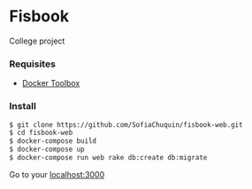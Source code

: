 # Fisbook
College project

### Requisites
  - [Docker Toolbox](https://www.docker.com/products/docker-toolbox)

### Install

```sh
$ git clone https://github.com/SofiaChuquin/fisbook-web.git
$ cd fisbook-web
$ docker-compose build
$ docker-compose up
$ docker-compose run web rake db:create db:migrate
```

Go to your [localhost:3000](http://localhost:3000)
